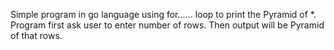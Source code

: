 Simple program in go language using for...... loop to print the Pyramid of *. Program first ask user to enter number of rows. Then output will be Pyramid of that rows.
